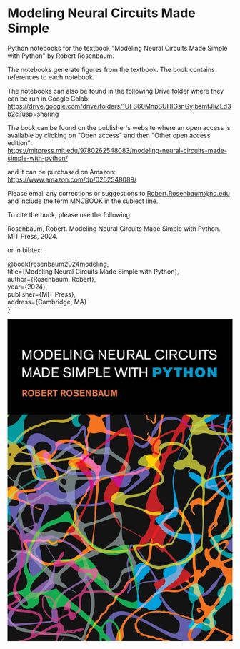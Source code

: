 # Modeling Neural Circuits Made Simple

Python notebooks for the textbook "Modeling Neural Circuits Made Simple with Python" by Robert Rosenbaum. 

The notebooks generate figures from the textbook. The book contains references to each notebook.

The notebooks can also be found in the following Drive folder where they can be run in Google Colab:  
https://drive.google.com/drive/folders/1UFS60MnpSUHIGsnGyIbsmtJliZLd3b2c?usp=sharing

The book can be found on the publisher's website where an open access is available by clicking on "Open access" and then "Other open access edition":  
https://mitpress.mit.edu/9780262548083/modeling-neural-circuits-made-simple-with-python/

and it can be purchased on Amazon:  
https://www.amazon.com/dp/0262548089/

Please email any corrections or suggestions to Robert.Rosenbaum@nd.edu and include the term MNCBOOK in the subject line.

To cite the book, please use the following:

Rosenbaum, Robert. Modeling Neural Circuits Made Simple with Python. MIT Press, 2024.

or in bibtex:

@book{rosenbaum2024modeling,  
  title={Modeling Neural Circuits Made Simple with Python},  
  author={Rosenbaum, Robert},  
  year={2024},  
  publisher={MIT Press},  
  address={Cambridge, MA}  
}  

![Cover](https://raw.githubusercontent.com/RobertRosenbaum/ModelingNeuralCircuits/main/ImageFiles/Cover.jpg)
